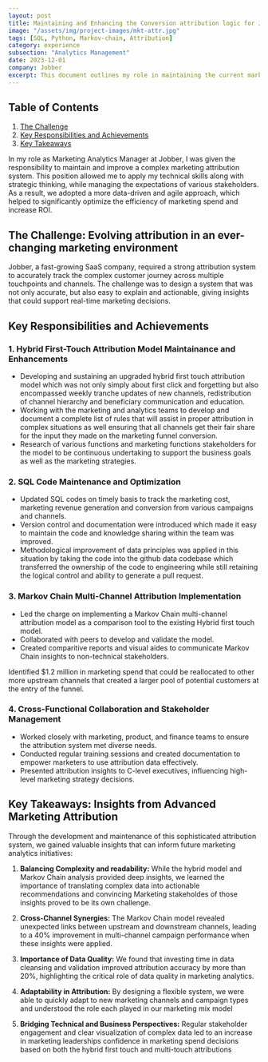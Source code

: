 ```yaml
---
layout: post
title: Maintaining and Enhancing the Conversion attribution logic for Jobber across Performance and Brand Marketing Channels
image: "/assets/img/project-images/mkt-attr.jpg"
tags: [SQL, Python, Markov-chain, Attribution]
category: experience
subsection: "Analytics Management"
date: 2023-12-01
company: Jobber
excerpt: This document outlines my role in maintaining the current marketing attribution logic and enhancing it to involve multi-touch attribution in marketing spend decision making.
---
```


## Table of Contents
1. [The Challenge](#the-challenge)
2. [Key Responsibilities and Achievements](#key-responsibilities-and-achievenments)
3. [Key Takeaways](#key-takeaways)

In my role as Marketing Analytics Manager at Jobber, I was given the responsibility to maintain and improve a complex marketing attribution system. This position allowed me to apply my technical skills along with strategic thinking, while managing the expectations of various stakeholders. As a result, we adopted a more data-driven and agile approach, which helped to significantly optimize the efficiency of marketing spend and increase ROI.

## The Challenge: Evolving attribution in an ever-changing marketing environment

Jobber, a fast-growing SaaS company, required a strong attribution system to accurately track the complex customer journey across multiple touchpoints and channels. The challenge was to design a system that was not only accurate, but also easy to explain and actionable, giving insights that could support real-time marketing decisions.

## Key Responsibilities and Achievements

### 1. Hybrid First-Touch Attribution Model Maintainance and Enhancements

- Developing and sustaining an upgraded hybrid first touch attribution model which was not only simply about first click and forgetting but also encompassed weekly tranche updates of new channels, redistribution of channel hierarchy and beneficiary communication and education.
- Working with the marketing and analytics teams to develop and document a complete list of rules that will assist in proper attribution in complex situations as well ensuring that all channels get their fair share for the input they made on the marketing funnel conversion.
- Research of various functions and marketing functions stakeholders for the model to be continuous undertaking to support the business goals as well as the marketing strategies.


### 2. SQL Code Maintenance and Optimization

- Updated SQL codes on timely basis to track the marketing cost, marketing revenue generation and conversion from various campaigns and channels.
- Version control and documentation were introduced which made it easy to maintain the code and knowledge sharing within the team was improved.
- Methodological improvement of data principles was applied in this situation by taking the code into the github data codebase which transferred the ownership of the code to engineering while still retaining the logical control and ability to generate a pull request.


### 3. Markov Chain Multi-Channel Attribution Implementation

- Led the charge on implementing a Markov Chain multi-channel attribution model as a comparison tool to the existing Hybrid first touch model.
- Collaborated with peers to develop and validate the model.
- Created comparitive reports and visual aides to communicate Markov Chain insights to non-technical stakeholders.

Identified $1.2 million in marketing spend that could be reallocated to other more upstream channels that created a larger pool of potential customers at the entry of the funnel.


### 4. Cross-Functional Collaboration and Stakeholder Management

- Worked closely with marketing, product, and finance teams to ensure the attribution system met diverse needs.
- Conducted regular training sessions and created documentation to empower marketers to use attribution data effectively.
- Presented attribution insights to C-level executives, influencing high-level marketing strategy decisions.

## Key Takeaways: Insights from Advanced Marketing Attribution

Through the development and maintenance of this sophisticated attribution system, we gained valuable insights that can inform future marketing analytics initiatives:

1. **Balancing Complexity and readability:** While the hybrid model and Markov Chain analysis provided deep insights, we learned the importance of translating complex data into actionable recommendations and convincing Marketing stakeholdes of those insights proved to be its own challenge.

2. **Cross-Channel Synergies:** The Markov Chain model revealed unexpected links between upstream and downstream channels, leading to a 40% improvement in multi-channel campaign performance when these insights were applied.

4. **Importance of Data Quality:** We found that investing time in data cleansing and validation improved attribution accuracy by more than 20%, highlighting the critical role of data quality in marketing analytics.

5. **Adaptability in Attribution:** By designing a flexible system, we were able to quickly adapt to new marketing channels and campaign types and understood the role each played in our marketing mix model

6. **Bridging Technical and Business Perspectives:** Regular stakeholder engagement and clear visualization of complex data led to an increase in marketing leaderships confidence in marketing spend decisions based on both the hybrid first touch and multi-touch attributions
